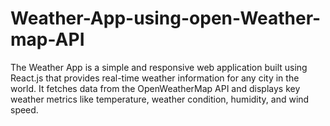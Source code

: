 # Weather-App-using-open-Weather-map-API
The Weather App is a simple and responsive web application built using React.js that provides real-time weather information for any city in the world. It fetches data from the OpenWeatherMap API and displays key weather metrics like temperature, weather condition, humidity, and wind speed.
